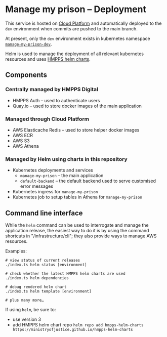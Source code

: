 Manage my prison – Deployment
=============================

This service is hosted on [Cloud Platform](https://user-guide.cloud-platform.service.justice.gov.uk/)
and automatically deployed to the `dev` environment when commits are pushed to the main branch.

At present, only the `dev` environment exists in kubernetes namespace
[`manage-my-prison-dev`](https://github.com/ministryofjustice/cloud-platform-environments/tree/main/namespaces/live.cloud-platform.service.justice.gov.uk/manage-my-prison-dev).

Helm is used to manage the deployment of all relevant kubernetes resources
and uses [HMPPS helm charts](https://ministryofjustice.github.io/hmpps-helm-charts/).

## Components

### Centrally managed by HMPPS Digital

- HMPPS Auth – used to authenticate users
- Quay.io – used to store docker images of the main application

### Managed through Cloud Platform

- AWS Elasticache Redis – used to store helper docker images
- AWS ECR
- AWS S3
- AWS Athena

### Managed by Helm using charts in this repository

- Kubernetes deployments and services
  - `manage-my-prison` – the main application
  - `default-backend` – the default backend used to serve customised error messages
- Kubernetes ingress for `manage-my-prison`
- Kubernetes job to setup tables in Athena for `manage-my-prison`

## Command line interface

While the `helm` command can be used to interrogate and manage the application release,
the easiest way to do it is by using the command shortcuts in "/infrastructure/cli";
they also provide ways to manage AWS resources.

Examples:

```shell
# view status of current releases
./index.ts helm status [environment]

# check whether the latest HMPPS helm charts are used
./index.ts helm dependencies

# debug rendered helm chart
./index.ts helm template [environment]

# plus many more…
```

If using `helm`, be sure to:

- use version 3
- add HMPPS helm chart repo `helm repo add hmpps-helm-charts https://ministryofjustice.github.io/hmpps-helm-charts`
